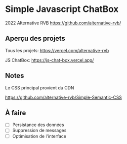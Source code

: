 # Simple Javascript ChatBox

2022 Alternative RVB  https://github.com/alternative-rvb/ 

## Aperçu des projets

Tous les projets: https://vercel.com/alternative-rvb

JS ChatBox: https://js-chat-box.vercel.app/

## Notes

Le CSS principal provient du CDN

https://github.com/alternative-rvb/Simple-Semantic-CSS

## À faire

- [ ] Persistance des données
- [ ] Suppression de messages
- [ ] Optimisation de l'interface
